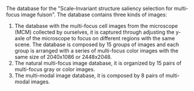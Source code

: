 The database for the "Scale-Invariant structure saliency selection for multi-focus image fuison".
The database contains three kinds of images:

1) The database with the multi-focus cell images from the microscope (MCM) collected by ourselves, it is captured through adjusting the y-axle of the microscope to focus on different regions with the same scene. The database is composed by 15 groups of images and each group is arranged with a series of multi-focus color images with the same size of 2040x1086 or 2448x2048. 
2) The natural multi-focus image database, it is organized by 15 pairs of multi-focus gray or color images. 
3) The multi-modal image database, it is composed by 8 pairs of multi-modal images. 